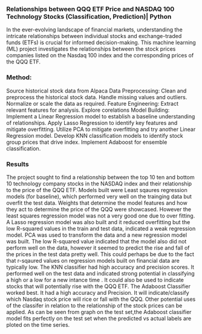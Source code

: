 ### Relationships between QQQ ETF Price and NASDAQ 100 Technology Stocks (Classification, Prediction)| Python

In the ever-evolving landscape of financial markets, understanding the intricate relationships between individual stocks and exchange-traded funds (ETFs) is crucial for informed decision-making. This machine learning (ML) project investigates the relationships between the stock prices  companies listed on the Nasdaq 100 index and the corresponding prices of the QQQ ETF.
### Method:
Source historical stock data from Alpaca
Data Preprocessing:
Clean and preprocess the historical stock data.
Handle missing values and outliers. 
Normalize or scale the data as required.
Feature Engineering:
Extract relevant features for analysis.
Explore corelations
Model Building:
Implement a Linear Regression model to establish a baseline understanding of relationships.
Apply Lasso Regression to identify key features and mitigate overfitting.
Utilize PCA to mitigate overfitting and try another Linear Regression model.
Develop KNN classification models to identify stock group prices that drive index.
Implement Adaboost for ensemble classification.

### Results
The project sought to find a relationship between the top 10 ten and bottom 10 technology company stocks in the NASDAQ index and their relationship to the price of the QQQ ETF.
Models built were Least sqaures regression models (for baseline), which performed very well on the trainging data but overfit the test data. Weights that determine the model features and how they act to determine the price of the QQQ were showcased. However the least squares regression model was not a very good one due to over fitting. A Lasso regression model was also built and it reduced overfitting but the low R-squared values in the train and test data, indicated a weak regression model.
PCA was used to transform the data and a new regression model was built. The low R-squared value indicated that the model also did not perform well on the data, however it seemed to predict the rise and fall of the prices in the test data pretty well. This could perhaps be due to the fact that r-sqaured values on regression models built on financial data are typically low.
The KNN classifier had high accuracy and precision scores. It performed well on the test data and indicated strong potential in classifying a high or a low for a new intance time . It could also be used to indicate stocks that will potentially rise with the QQQ ETF.
The Adaboost Classifier worked best. It had a high accuracy and Precision. It will indicate/classify which Nasdaq stock price will rice or fall with the QQQ. Other potential uses of the classifer in relation to the relationship of the stock prices can be applied. 
As can be seen from graph on the test set,the Adaboost classifier model fits perfectly on the test set when the predicted vs actual labels are ploted on the time series.
